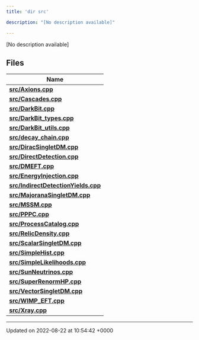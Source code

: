 ```yaml
---
title: 'dir src'

description: "[No description available]"

---
```







[No description available]

## Files

| Name           |
| -------------- |
| **[src/Axions.cpp](/documentation/code/gambit_2-2/files/axions_8cpp/#file-axions.cpp)**  |
| **[src/Cascades.cpp](/documentation/code/gambit_2-2/files/cascades_8cpp/#file-cascades.cpp)**  |
| **[src/DarkBit.cpp](/documentation/code/gambit_2-2/files/darkbit_8cpp/#file-darkbit.cpp)**  |
| **[src/DarkBit_types.cpp](/documentation/code/gambit_2-2/files/darkbit__types_8cpp/#file-darkbit-types.cpp)**  |
| **[src/DarkBit_utils.cpp](/documentation/code/gambit_2-2/files/darkbit__utils_8cpp/#file-darkbit-utils.cpp)**  |
| **[src/decay_chain.cpp](/documentation/code/gambit_2-2/files/decay__chain_8cpp/#file-decay-chain.cpp)**  |
| **[src/DiracSingletDM.cpp](/documentation/code/gambit_2-2/files/diracsingletdm_8cpp/#file-diracsingletdm.cpp)**  |
| **[src/DirectDetection.cpp](/documentation/code/gambit_2-2/files/directdetection_8cpp/#file-directdetection.cpp)**  |
| **[src/DMEFT.cpp](/documentation/code/gambit_2-2/files/dmeft_8cpp/#file-dmeft.cpp)**  |
| **[src/EnergyInjection.cpp](/documentation/code/gambit_2-2/files/energyinjection_8cpp/#file-energyinjection.cpp)**  |
| **[src/IndirectDetectionYields.cpp](/documentation/code/gambit_2-2/files/indirectdetectionyields_8cpp/#file-indirectdetectionyields.cpp)**  |
| **[src/MajoranaSingletDM.cpp](/documentation/code/gambit_2-2/files/majoranasingletdm_8cpp/#file-majoranasingletdm.cpp)**  |
| **[src/MSSM.cpp](/documentation/code/gambit_2-2/files/mssm_8cpp/#file-mssm.cpp)**  |
| **[src/PPPC.cpp](/documentation/code/gambit_2-2/files/pppc_8cpp/#file-pppc.cpp)**  |
| **[src/ProcessCatalog.cpp](/documentation/code/gambit_2-2/files/processcatalog_8cpp/#file-processcatalog.cpp)**  |
| **[src/RelicDensity.cpp](/documentation/code/gambit_2-2/files/relicdensity_8cpp/#file-relicdensity.cpp)**  |
| **[src/ScalarSingletDM.cpp](/documentation/code/gambit_2-2/files/scalarsingletdm_8cpp/#file-scalarsingletdm.cpp)**  |
| **[src/SimpleHist.cpp](/documentation/code/gambit_2-2/files/simplehist_8cpp/#file-simplehist.cpp)**  |
| **[src/SimpleLikelihoods.cpp](/documentation/code/gambit_2-2/files/simplelikelihoods_8cpp/#file-simplelikelihoods.cpp)**  |
| **[src/SunNeutrinos.cpp](/documentation/code/gambit_2-2/files/sunneutrinos_8cpp/#file-sunneutrinos.cpp)**  |
| **[src/SuperRenormHP.cpp](/documentation/code/gambit_2-2/files/superrenormhp_8cpp/#file-superrenormhp.cpp)**  |
| **[src/VectorSingletDM.cpp](/documentation/code/gambit_2-2/files/vectorsingletdm_8cpp/#file-vectorsingletdm.cpp)**  |
| **[src/WIMP_EFT.cpp](/documentation/code/gambit_2-2/files/wimp__eft_8cpp/#file-wimp-eft.cpp)**  |
| **[src/Xray.cpp](/documentation/code/gambit_2-2/files/xray_8cpp/#file-xray.cpp)**  |






-------------------------------

Updated on 2022-08-22 at 10:54:42 +0000

